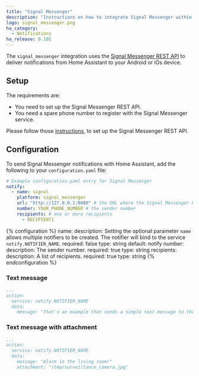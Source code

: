 ```yaml
---
title: "Signal Messenger"
description: "Instructions on how to integrate Signal Messenger within Home Assistant."
logo: signal_messenger.png
ha_category:
  - Notifications
ha_release: 0.102
---
```


The `signal_messenger` integration uses the [Signal Messenger REST API](https://github.com/bbernhard/signal-cli-rest-api) to deliver notifications from Home Assistant to your Android or iOs device.

## Setup
 
The requirements are:

- You need to set up the Signal Messenger REST API. 
- You need a spare phone number to register with the Signal Messenger service. 


Please follow those [instructions](https://github.com/bbernhard/signal-cli-rest-api/blob/master/doc/HOMEASSISTANT.md), to set up the Signal Messenger REST API. 


## Configuration

To send Signal Messenger notifications with Home Assistant, add the following to your `configuration.yaml` file:

```yaml
# Example configuration.yaml entry for Signal Messenger 
notify:
  - name: signal
    platform: signal_messenger
    url: "http://127.0.0.1:8080" # the URL where the Signal Messenger REST API is listening 
    number: YOUR_PHONE_NUMBER # the sender number
    recipients: # one or more recipients
      - RECIPIENT1
```

{% configuration %}
name:
  description: Setting the optional parameter `name` allows multiple notifiers to be created. The notifier will bind to the service `notify.NOTIFIER_NAME`.
  required: false
  type: string
  default: notify
number:
  description: The sender number.
  required: true
  type: string
recipients:
  description: A list of recipients.
  required: true
  type: string
{% endconfiguration %}


### Text message

```yaml
...
action:
  service: notify.NOTIFIER_NAME
  data:
    message: "That's an example that sends a simple text message to the recipients specified in the configuration.yaml"
```

### Text message with attachment

```yaml
...
action:
  service: notify.NOTIFIER_NAME
  data:
    message: "Alarm in the living room!"
    attachment: "/tmp/surveillance_camera.jpg"
```
